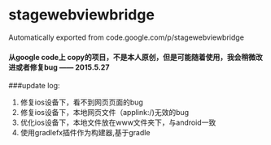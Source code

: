 # stagewebviewbridge
Automatically exported from code.google.com/p/stagewebviewbridge

#### 从google code上 copy的项目，不是本人原创，但是可能随着使用，我会稍微改进或者修复bug   —— 2015.5.27

###update log:
1. 修复ios设备下，看不到网页页面的bug
2. 修复ios设备下，本地网页文件（applink:/)无效的bug
3. 优化ios设备下，本地文件放在www文件夹下，与android一致
4. 使用gradlefx插件作为构建器,基于gradle
